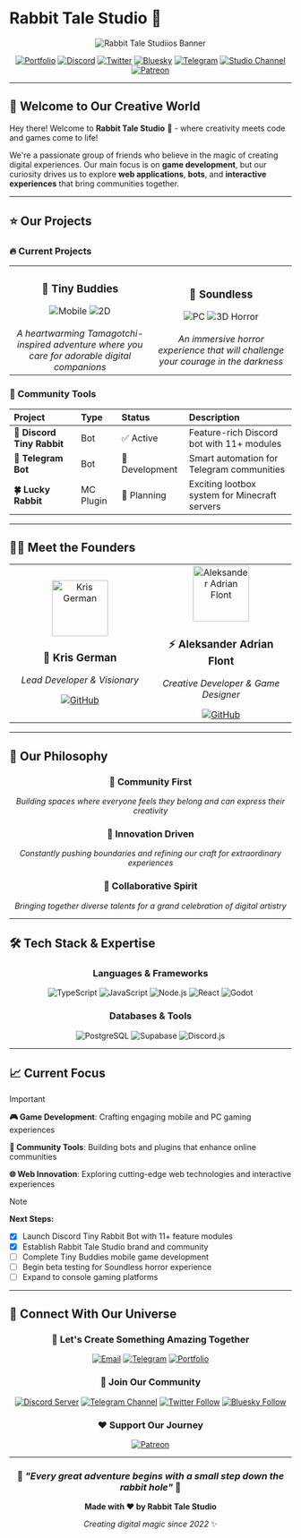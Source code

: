 # Rabbit Tale Studio 🐇

<div align="center">

![Rabbit Tale Studiios Banner](https://cdn.discordapp.com/splashes/1004735926234271864/60d186cd18b27e1fe9efba5481e42a19.jpg?size=2048)

[![Portfolio](https://img.shields.io/badge/Portfolio-FFB6C1?style=for-the-badge&logo=nextdotjs&logoColor=white)](https://portfolio.rabbittale.co)
[![Discord](https://img.shields.io/badge/Discord-Rabbit%20Hole-5865f2?style=for-the-badge&logo=discord&logoColor=white)](https://discord.gg/RfBydgJpmU)
[![Twitter](https://img.shields.io/badge/Twitter-Follow-1DA1F2?style=for-the-badge&logo=x&logoColor=white)](https://twitter.com/rabbittale_co)
[![Bluesky](https://img.shields.io/badge/Bluesky-Follow-00A8E8?style=for-the-badge&logo=bluesky&logoColor=white)](https://bsky.app/profile/hasiradoo@rabbittale.co)
[![Telegram](https://img.shields.io/badge/Telegram-Contact-26A5E4?style=for-the-badge&logo=telegram&logoColor=white)](https://t.me/hasiradoo)
[![Studio Channel](https://img.shields.io/badge/Studio-Channel-26A5E4?style=for-the-badge&logo=telegram&logoColor=white)](https://t.me/rabbit_tale)
[![Patreon](https://img.shields.io/badge/Patreon-Support-F96854?style=for-the-badge&logo=patreon&logoColor=white)](https://www.patreon.com/c/RabbitTale/membership)

</div>

---

## 👋 Welcome to Our Creative World

Hey there! Welcome to **Rabbit Tale Studio** 🐇 - where creativity meets code and games come to life!

We're a passionate group of friends who believe in the magic of creating digital experiences. Our main focus is on **game development**, but our curiosity drives us to explore **web applications**, **bots**, and **interactive experiences** that bring communities together.

---

## ⭐️ Our Projects

### 🔥 Current Projects

<table>
  <tr>
    <td align="center" width="50%">
      <h3>🐇 Tiny Buddies</h3>
      <img src="https://img.shields.io/badge/Platform-Mobile-98D8E8?style=for-the-badge" alt="Mobile">
      <img src="https://img.shields.io/badge/Type-2D%20Game-B5E4CA?style=for-the-badge" alt="2D">
      <br><br>
      <em>A heartwarming Tamagotchi-inspired adventure where you care for adorable digital companions</em>
    </td>
    <td align="center" width="50%">
      <h3>🌙 Soundless</h3>
      <img src="https://img.shields.io/badge/Platform-PC-F7B2BD?style=for-the-badge" alt="PC">
      <img src="https://img.shields.io/badge/Type-3D%20Horror-D4A5D8?style=for-the-badge" alt="3D Horror">
      <br><br>
      <em>An immersive horror experience that will challenge your courage in the darkness</em>
    </td>
  </tr>
</table>

### 🤖 Community Tools

<div align="center">

| Project | Type | Status | Description |
|:--------|:-----|:-------|:------------|
| **🐇 Discord Tiny Rabbit** | Bot | ✅ Active | Feature-rich Discord bot with 11+ modules |
| **📱 Telegram Bot** | Bot | 🚧 Development | Smart automation for Telegram communities |
| **🍀 Lucky Rabbit** | MC Plugin | 🎯 Planning | Exciting lootbox system for Minecraft servers |

</div>

---

## 👨‍💻 Meet the Founders

<div align="center">

<table>
  <tr>
    <td align="center" width="50%">
      <img src="https://github.com/rabbit-tale-co.png" width="100px" alt="Kris German"><br>
      <h3>🐰 Kris German</h3>
      <p><em>Lead Developer & Visionary</em></p>
      <a href="https://github.com/rabbit-tale-co">
        <img src="https://img.shields.io/badge/GitHub-rabbit--tale--co-181717?style=flat-square&logo=github&logoColor=white" alt="GitHub">
      </a>
    </td>
    <td align="center" width="50%">
      <img src="https://github.com/SquareShox.png" width="100px" alt="Aleksander Adrian Flont"><br>
      <h3>⚡ Aleksander Adrian Flont</h3>
      <p><em>Creative Developer & Game Designer</em></p>
      <a href="https://github.com/SquareShox">
        <img src="https://img.shields.io/badge/GitHub-SquareShox-181717?style=flat-square&logo=github&logoColor=white" alt="GitHub">
      </a>
    </td>
  </tr>
</table>

</div>

---

## 🌟 Our Philosophy

<div align="center">

### 🤝 **Community First**
*Building spaces where everyone feels they belong and can express their creativity*

### 🚀 **Innovation Driven**
*Constantly pushing boundaries and refining our craft for extraordinary experiences*

### 🎨 **Collaborative Spirit**
*Bringing together diverse talents for a grand celebration of digital artistry*

</div>

---

## 🛠️ Tech Stack & Expertise

<div align="center">

### Languages & Frameworks
![TypeScript](https://img.shields.io/badge/TypeScript-3178C6?style=for-the-badge&logo=typescript&logoColor=white)
![JavaScript](https://img.shields.io/badge/JavaScript-F7DF1E?style=for-the-badge&logo=javascript&logoColor=black)
![Node.js](https://img.shields.io/badge/Node.js-339933?style=for-the-badge&logo=node.js&logoColor=white)
![React](https://img.shields.io/badge/React-61DAFB?style=for-the-badge&logo=react&logoColor=black)
![Godot](https://img.shields.io/badge/Godot-478CBF?style=for-the-badge&logo=godotengine&logoColor=white)

### Databases & Tools
![PostgreSQL](https://img.shields.io/badge/PostgreSQL-336791?style=for-the-badge&logo=postgresql&logoColor=white)
![Supabase](https://img.shields.io/badge/Supabase-3ECF8E?style=for-the-badge&logo=supabase&logoColor=white)
![Discord.js](https://img.shields.io/badge/Discord.js-5865f2?style=for-the-badge&logo=discord&logoColor=white)

</div>

---

## 📈 Current Focus

> [!IMPORTANT]
> **🎮 Game Development**: Crafting engaging mobile and PC gaming experiences
>
> **🤖 Community Tools**: Building bots and plugins that enhance online communities
>
> **🌐 Web Innovation**: Exploring cutting-edge web technologies and interactive experiences

> [!NOTE]
> **Next Steps:**
> - [x] Launch Discord Tiny Rabbit Bot with 11+ feature modules
> - [x] Establish Rabbit Tale Studio brand and community
> - [ ] Complete Tiny Buddies mobile game development
> - [ ] Begin beta testing for Soundless horror experience
> - [ ] Expand to console gaming platforms

---

## 🌈 Connect With Our Universe

<div align="center">

### 💌 Let's Create Something Amazing Together

[![Email](https://img.shields.io/badge/kris@rabbittale.co-FFB6C1?style=for-the-badge&logo=gmail&logoColor=black)](mailto:kris@rabbittale.co)
[![Telegram](https://img.shields.io/badge/Telegram-Contact-26A5E4?style=for-the-badge&logo=telegram&logoColor=white)](https://t.me/hasiradoo)
[![Portfolio](https://img.shields.io/badge/My%20Portfolio-B5E4CA?style=for-the-badge&logo=nextdotjs&logoColor=black)](https://portfolio.rabbittale.co)

### 🐰 Join Our Community

[![Discord Server](https://img.shields.io/badge/Rabbit%20Hole-5865f2?style=for-the-badge&logo=discord&logoColor=white)](https://discord.gg/RfBydgJpmU)
[![Telegram Channel](https://img.shields.io/badge/Studio%20Channel-26A5E4?style=for-the-badge&logo=telegram&logoColor=white)](https://t.me/rabbittale_studio)
[![Twitter Follow](https://img.shields.io/badge/Follow%20Updates-1DA1F2?style=for-the-badge&logo=x&logoColor=white)](https://twitter.com/rabbittale_co)
[![Bluesky Follow](https://img.shields.io/badge/Follow%20on%20Bluesky-00A8E8?style=for-the-badge&logo=bluesky&logoColor=white)](https://bsky.app/profile/hasiradoo@rabbittale.co)

### ❤️ Support Our Journey

[![Patreon](https://img.shields.io/badge/Become%20a%20Patron-F96854?style=for-the-badge&logo=patreon&logoColor=white)](https://www.patreon.com/c/rabbittale/membership)

</div>

---

<div align="center">

### 🌟 *"Every great adventure begins with a small step down the rabbit hole"* 🐇

**Made with ❤️ by Rabbit Tale Studio**

*Creating digital magic since 2022* ✨

</div>
